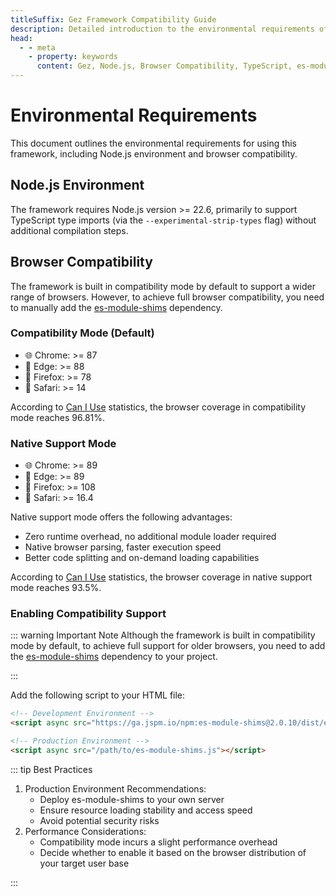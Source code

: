 ```yaml
---
titleSuffix: Gez Framework Compatibility Guide
description: Detailed introduction to the environmental requirements of the Gez framework, including Node.js version requirements and browser compatibility instructions, helping developers properly configure their development environment.
head:
  - - meta
    - property: keywords
      content: Gez, Node.js, Browser Compatibility, TypeScript, es-module-shims, Environment Configuration
---
```


# Environmental Requirements

This document outlines the environmental requirements for using this framework, including Node.js environment and browser compatibility.

## Node.js Environment

The framework requires Node.js version >= 22.6, primarily to support TypeScript type imports (via the `--experimental-strip-types` flag) without additional compilation steps.

## Browser Compatibility

The framework is built in compatibility mode by default to support a wider range of browsers. However, to achieve full browser compatibility, you need to manually add the [es-module-shims](https://github.com/guybedford/es-module-shims) dependency.

### Compatibility Mode (Default)
- 🌐 Chrome: >= 87
- 🔷 Edge: >= 88
- 🦊 Firefox: >= 78
- 🧭 Safari: >= 14

According to [Can I Use](https://caniuse.com/?search=dynamic%20import) statistics, the browser coverage in compatibility mode reaches 96.81%.

### Native Support Mode
- 🌐 Chrome: >= 89
- 🔷 Edge: >= 89
- 🦊 Firefox: >= 108
- 🧭 Safari: >= 16.4

Native support mode offers the following advantages:
- Zero runtime overhead, no additional module loader required
- Native browser parsing, faster execution speed
- Better code splitting and on-demand loading capabilities

According to [Can I Use](https://caniuse.com/?search=importmap) statistics, the browser coverage in native support mode reaches 93.5%.

### Enabling Compatibility Support

::: warning Important Note
Although the framework is built in compatibility mode by default, to achieve full support for older browsers, you need to add the [es-module-shims](https://github.com/guybedford/es-module-shims) dependency to your project.

:::

Add the following script to your HTML file:

```html
<!-- Development Environment -->
<script async src="https://ga.jspm.io/npm:es-module-shims@2.0.10/dist/es-module-shims.js"></script>

<!-- Production Environment -->
<script async src="/path/to/es-module-shims.js"></script>
```

::: tip Best Practices

1. Production Environment Recommendations:
   - Deploy es-module-shims to your own server
   - Ensure resource loading stability and access speed
   - Avoid potential security risks
2. Performance Considerations:
   - Compatibility mode incurs a slight performance overhead
   - Decide whether to enable it based on the browser distribution of your target user base

:::